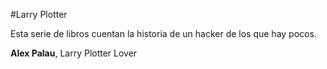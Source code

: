 #Larry Plotter

Esta serie de libros cuentan la historia de un hacker de los que hay pocos.

**Alex Palau**, Larry Plotter Lover
